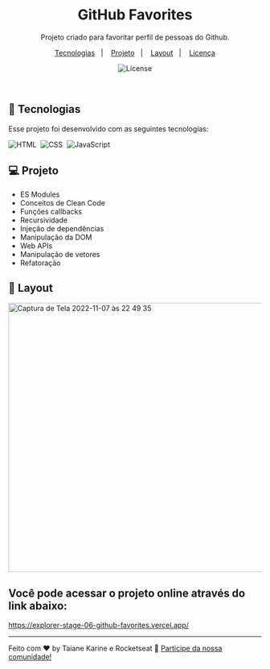 <h1 align="center"> GitHub Favorites </h1>

<p align="center">
Projeto criado para favoritar perfil de pessoas do Github.


<p align="center">
  <a href="#-tecnologias">Tecnologias</a>&nbsp;&nbsp;&nbsp;|&nbsp;&nbsp;&nbsp;
  <a href="#-projeto">Projeto</a>&nbsp;&nbsp;&nbsp;|&nbsp;&nbsp;&nbsp;
  <a href="#-layout">Layout</a>&nbsp;&nbsp;&nbsp;|&nbsp;&nbsp;&nbsp;
  <a href="#memo-licença">Licença</a>
</p>

<p align="center">
  <img alt="License" src="https://img.shields.io/static/v1?label=license&message=MIT&color=49AA26&labelColor=000000">
</p>

<br>

## 🚀 Tecnologias

Esse projeto foi desenvolvido com as seguintes tecnologias:

![HTML](https://img.shields.io/badge/-HTML-05122A?style=flat&logo=HTML5)&nbsp;
![CSS](https://img.shields.io/badge/-CSS-05122A?style=flat&logo=CSS3&logoColor=1572B6)&nbsp;
![JavaScript](https://img.shields.io/badge/-JavaScript-05122A?style=flat&logo=javascript)&nbsp;

## 💻 Projeto

- ES Modules
- Conceitos de Clean Code
- Funções callbacks
- Recursividade
- Injeção de dependências
- Manipulação da DOM
- Web APIs
- Manipulação de vetores
- Refatoração


## 🔖 Layout

<img width="534" alt="Captura de Tela 2022-11-07 às 22 49 35" src="https://user-images.githubusercontent.com/94652702/200454095-949e8709-836c-4047-b124-81a1d8fabe99.png">


## Você pode acessar o projeto online através do link abaixo:
https://explorer-stage-06-github-favorites.vercel.app/



---

Feito com ♥ by Taiane Karine e Rocketseat :wave: [Participe da nossa comunidade!](https://discord.gg/rocketseat)
